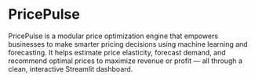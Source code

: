 # PricePulse
PricePulse is a modular price optimization engine that empowers businesses to make smarter pricing decisions using machine learning and forecasting. It helps estimate price elasticity, forecast demand, and recommend optimal prices to maximize revenue or profit — all through a clean, interactive Streamlit dashboard.
